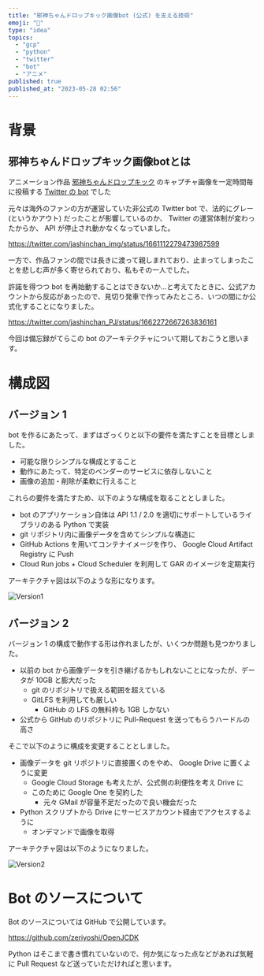 ```yaml
---
title: "邪神ちゃんドロップキック画像bot (公式) を支える技術"
emoji: "🐍"
type: "idea"
topics:
  - "gcp"
  - "python"
  - "twitter"
  - "bot"
  - "アニメ"
published: true
published_at: "2023-05-28 02:56"
---
```


# 背景

## 邪神ちゃんドロップキック画像botとは

アニメーション作品 [邪神ちゃんドロップキック](http://jashinchan.com/) のキャプチャ画像を一定時間毎に投稿する [Twitter の bot](https://twitter.com/jashinchan_img) でした

元々は海外のファンの方が運営していた非公式の Twitter bot で、法的にグレー (というかアウト) だったことが影響しているのか、 Twitter の運営体制が変わったからか、 API が停止され動かなくなっていました。

https://twitter.com/jashinchan_img/status/1661112279473987599

一方で、作品ファンの間では長きに渡って親しまれており、止まってしまったことを悲しむ声が多く寄せられており、私もその一人でした。

許諾を得つつ bot を再始動することはできないか...と考えてたときに、公式アカウントから反応があったので、見切り発車で作ってみたところ、いつの間にか公式化することになりました。

https://twitter.com/jashinchan_PJ/status/1662272667263836161

今回は備忘録がてらこの bot のアーキテクチャについて期しておこうと思います。

# 構成図

## バージョン 1

bot を作るにあたって、まずはざっくりと以下の要件を満たすことを目標としました。

- 可能な限りシンプルな構成とすること
- 動作にあたって、特定のベンダーのサービスに依存しないこと
- 画像の追加・削除が柔軟に行えること

これらの要件を満たすため、以下のような構成を取ることとしました。

- bot のアプリケーション自体は API 1.1 / 2.0 を適切にサポートしているライブラリのある Python で実装
- git リポジトリ内に画像データを含めてシンプルな構造に
- GitHub Actions を用いてコンテナイメージを作り、 Google Cloud Artifact Registry に Push
- Cloud Run jobs + Cloud Scheduler を利用して GAR のイメージを定期実行

アーキテクチャ図は以下のような形になります。

![Version1](https://storage.googleapis.com/zenn-user-upload/30f49bb08259-20230528.png)

## バージョン 2

バージョン 1 の構成で動作する形は作れましたが、いくつか問題も見つかりました。

- 以前の bot から画像データを引き継げるかもしれないことになったが、データが 10GB と膨大だった
    - git のリポジトリで扱える範囲を超えている
    - GitLFS を利用しても厳しい
        - GitHub の LFS の無料枠も 1GB しかない
- 公式から GitHub のリポジトリに Pull-Request を送ってもらうハードルの高さ

そこで以下のように構成を変更することとしました。

- 画像データを git リポジトリに直接置くのをやめ、 Google Drive に置くように変更
    - Google Cloud Storage も考えたが、公式側の利便性を考え Drive に
    - このために Google One を契約した
        - 元々 GMail が容量不足だったので良い機会だった
- Python スクリプトから Drive にサービスアカウント経由でアクセスするように
    - オンデマンドで画像を取得

アーキテクチャ図は以下のようになりました。

![Version2](https://storage.googleapis.com/zenn-user-upload/5133bee4a7be-20230528.png)

# Bot のソースについて

Bot のソースについては GitHub で公開しています。

https://github.com/zeriyoshi/OpenJCDK

Python はそこまで書き慣れていないので、何か気になった点などがあれば気軽に Pull Request など送っていただければと思います。